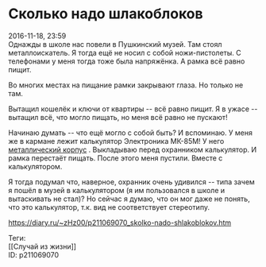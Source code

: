 Сколько надо шлакоблоков
=========================

   
 2016-11-18, 23:59   
  Однажды в школе нас повели в Пушкинский музей. Там стоял металлоискатель. Я тогда ещё не носил с собой ножи-пистолеты. С телефонами у меня тогда тоже была напряжёнка. А рамка всё равно пищит.   
   
 Во многих местах на пищание рамки закрывают глаза. Но только не там.   
   
 Вытащил кошелёк и ключи от квартиры -- всё равно пищит. Я в ужасе -- вытащил всё, что могло пищать, но меня всё равно не пускают!   
   
 Начинаю думать -- что ещё могло с собой быть? И вспоминаю. У меня же в кармане лежит калькулятор Электроника МК-85М! У него  [металлический корпус](http://old.computerra.ru/vision/628684/)  . Выкладываю перед охранником калькулятор. И рамка перестаёт пищать. После этого меня пустили. Вместе с калькулятором.   
   
 Я тогда подумал что, наверное, охранник очень удивился -- типа зачем я пошёл в музей в калькулятором (я им пользовался в школе и вытаскивать не стал)? Но сейчас я думаю, что он мог даже не понять, что это калькулятор, т.к. вид не соответствует стереотипу.   
    
 <https://diary.ru/~zHz00/p211069070_skolko-nado-shlakoblokov.htm>   
   
 Теги:   
 [[Случай из жизни]]   
 ID: p211069070
